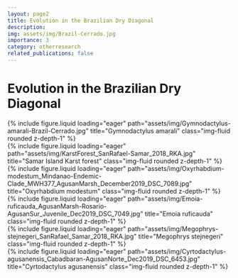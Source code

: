 ```yaml
---
layout: page2
title: Evolution in the Brazilian Dry Diagonal
description: 
img: assets/img/Brazil-Cerrado.jpg
importance: 3
category: otherresearch
related_publications: false
---
```


<!--
Gymnodactylus-amarali-Brazil-Cerrado.jpg
-->

<div class="row justify-content-sm-center mt-5">
    <!--left page margin-->
    <div class="col-sm-2 mt-md-0">
    </div>
    <!--content-->
    <div class="col-sm-8 mt-md-0">
        <div class="row"><h1 class="post-title">Evolution in the Brazilian Dry Diagonal</h1></div>
        <div class="row">
            <div class="col-sm mt-2 mt-md-0">
                {% include figure.liquid loading="eager" path="assets/img/Gymnodactylus-amarali-Brazil-Cerrado.jpg" title="Gymnodactylus amarali" class="img-fluid rounded z-depth-1" %}
            </div>
            <div class="col-sm mt-2 mt-md-0">
                {% include figure.liquid loading="eager" path="assets/img/KarstForest_SanRafael-Samar_2018_RKA.jpg" title="Samar Island Karst forest" class="img-fluid rounded z-depth-1" %}
            </div>
            <div class="col-sm mt-2 mt-md-0">
                {% include figure.liquid loading="eager" path="assets/img/Oxyrhabdium-modestum_Mindanao-Endemic-Clade_MWH377_AgusanMarsh_December2019_DSC_7089.jpg" title="Oxyrhabdium modestum" class="img-fluid rounded z-depth-1" %}
            </div>
        </div>
        <div class="caption">
            <!--caption-->
        </div>
        <div class="row">
            <div class="col-sm mt-2 mt-md-0">
                {% include figure.liquid loading="eager" path="assets/img/Emoia-ruficauda_AgusanMarsh-Rosario-AgusanSur_Juvenile_Dec2019_DSC_7049.jpg" title="Emoia ruficauda" class="img-fluid rounded z-depth-1" %}
            </div>
            <div class="col-sm mt-2 mt-md-0">
                {% include figure.liquid loading="eager" path="assets/img/Megophrys-stejnegeri_SanRafael_Samar_2018_RKA.jpg" title="Megophrys stejnegeri" class="img-fluid rounded z-depth-1" %}
            </div>
            <div class="col-sm mt-2 mt-md-0">
                {% include figure.liquid loading="eager" path="assets/img/Cyrtodactylus-agusanensis_Cabadbaran-AgusanNorte_Dec2019_DSC_6453.jpg" title="Cyrtodactylus agusanensis" class="img-fluid rounded z-depth-1" %}
            </div>
        </div>
        <div class="caption">
            <!--caption-->
        </div>
    </div>
    <!--right page margin-->
    <div class="col-sm-2 mt-md-0">
    </div>
</div>

